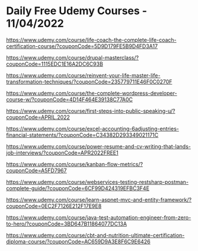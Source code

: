 # Daily Free Udemy Courses - 11/04/2022

https://www.udemy.com/course/life-coach-the-complete-life-coach-certification-course/?couponCode=5D9D179FE5B9D4FD3A17
https://www.udemy.com/course/drupal-masterclass/?couponCode=1115EDC1E16A2DC6C93B
https://www.udemy.com/course/reinvent-your-life-master-life-transformation-techniques/?couponCode=235779711E46F0C0270F
https://www.udemy.com/course/the-complete-wordpress-developer-course-w/?couponCode=4D14F464E39138C77A0C
https://www.udemy.com/course/first-steps-into-public-speaking-u/?couponCode=APRIL.2022
https://www.udemy.com/course/excel-accounting-6adjusting-entries-financial-statements/?couponCode=C34382D293349021171C
https://www.udemy.com/course/power-resume-and-cv-writing-that-lands-job-interviews/?couponCode=APR2022FREE1
https://www.udemy.com/course/kanban-flow-metrics/?couponCode=A5FD7967
https://www.udemy.com/course/webservices-testing-restsharp-postman-complete-guide/?couponCode=6CF99D424319EFBC3F4E
https://www.udemy.com/course/learn-aspnet-mvc-and-entity-framework/?couponCode=0EC2F7126E212F17E9E8
https://www.udemy.com/course/java-test-automation-engineer-from-zero-to-hero/?couponCode=3BD647B11864077DC13A
https://www.udemy.com/course/cbt-and-nutrition-ultimate-certification-diploma-course/?couponCode=AC659D9A3E8F6C9E6426
